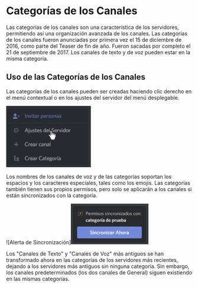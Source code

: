 <!-- TITLE:[ES] Categorías de los Canales -->
<!-- SUBTITLE: Un resumen de las categorías de los canales -->

# Categorías de los Canales
Las categorías de los canales son una característica de los servidores, permitiendo así una organización avanzada de los canales. Las categorías de los canales fueron anunciadas por primera vez el 15 de diciembre de 2016, como parte del Teaser de fin de año. Fueron sacadas por completo el 21 de septiembre de 2017. Los canales de texto y de voz pueden estar en la misma categoría.

## Uso de las Categorías de los Canales
Las categorías de los canales pueden ser creadas haciendo clic derecho en el menú contextual o en los ajustes del servidor del menú desplegable.  

![Menuservidor](/uploads/es/menuservidor.png "Ajustes del servidor desplegable con categorías")

Los nombres de los canales de voz y de las categorías soportan los espacios y los caracteres especiales, tales como los emojis. Las categorías también tienen sus propios permisos, pero solo se aplicarán a los canales si están sincronizados con la categoría.

![Alerta de Sincronización]![Sincronizacion](/uploads/es/sincronizacion.png "Alerta de Sincronización")

Los "Canales de Texto" y "Canales de Voz" más antiguos se han transformado ahora en las categorías de los servidores más recientes, dejando a los servidores más antiguos sin ninguna categoría. Sin embargo, los canales predeterminados (los dos canales de General) siguen existiendo en las mismas categorías.



